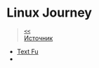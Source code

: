 # Linux Journey

> [`<<`](../index.md)  
> [Источник](linuxjourney.com)

- [Text Fu](text-fu/index.md)
- []()
